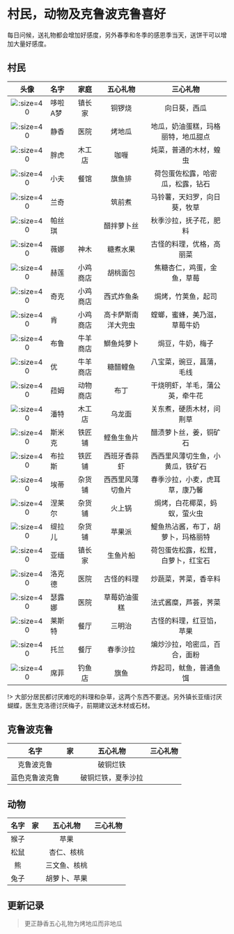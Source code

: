 # 村民，动物及克鲁波克鲁喜好

每日问候，送礼物都会增加好感度，另外春季和冬季的感恩季当天，送饼干可以增加大量好感度。

## 村民

|头像|名字|家庭|五心礼物|三心礼物|
|:-:|:-|:-:|:-:|:-:|
|![](http://zhch.h5ome.com/do/p1.jpg ':size=40')|哆啦A梦|镇长家|铜锣烧|向日葵，西瓜|
|![](http://zhch.h5ome.com/do/p2.jpg ':size=40')|静香|医院|烤地瓜|地瓜，奶油蛋糕，玛格丽特，地瓜甜点|
|![](http://zhch.h5ome.com/do/p3.jpg ':size=40')|胖虎|木工店|咖喱|炖菜，普通的木材，蝗虫|
|![](http://zhch.h5ome.com/do/p4.jpg ':size=40')|小夫|餐馆|旗鱼排|荷包蛋佐松露，哈密瓜，松露，钻石|
|![](http://zhch.h5ome.com/do/p5.jpg ':size=40')|兰奇||筑前煮|马铃薯，天妇罗，向日葵，牧草|
|![](http://zhch.h5ome.com/do/p6.jpg ':size=40')|帕丝琪||醋拌萝卜丝|秋季沙拉，抚子花，肥料|
|![](http://zhch.h5ome.com/do/p7.jpg ':size=40')|薇娜|神木|糖煮水果|古怪的料理，优格，高丽菜|
|![](http://zhch.h5ome.com/do/p8.jpg ':size=40')|赫莲|小鸡商店|胡桃面包|焦糖杏仁，鸡蛋，金鱼，草莓|
|![](http://zhch.h5ome.com/do/p9.jpg ':size=40')|奇克|小鸡商店|西式炸鱼条|焗烤，竹荚鱼，起司|
|![](http://zhch.h5ome.com/do/p10.jpg ':size=40')|肯|小鸡商店|高卡萨斯南洋大兜虫|螳螂，蜜蜂，美乃滋，草莓牛奶|
|![](http://zhch.h5ome.com/do/p11.jpg ':size=40')|布鲁|牛羊商店|鰤鱼炖萝卜|焗豆，牛奶，梅子|
|![](http://zhch.h5ome.com/do/p12.jpg ':size=40')|优|牛羊商店|糖醋鲤鱼|八宝菜，豌豆，菖蒲，毛线|
|![](http://zhch.h5ome.com/do/p13.jpg ':size=40')|菈姆|动物商店|布丁|干烧明虾，羊毛，蒲公英，牵牛花|
|![](http://zhch.h5ome.com/do/p14.jpg ':size=40')|潘特|木工店|乌龙面|关东煮，硬质木材，问荆草|
|![](http://zhch.h5ome.com/do/p15.jpg ':size=40')|斯米克|铁匠铺|鲣鱼生鱼片|醋渍萝卜丝，姜，铜矿石|
|![](http://zhch.h5ome.com/do/p16.jpg ':size=40')|布拉斯|铁匠铺|西班牙香蒜虾|西西里风薄切生鱼，小黄瓜，铁矿石|
|![](http://zhch.h5ome.com/do/p19.jpg ':size=40')|埃蒂|杂货铺|西西里风薄切鱼片|春季沙拉，小麦，虎耳草，康乃馨|
|![](http://zhch.h5ome.com/do/p17.jpg ':size=40')|涅莱尔|杂货铺|火上锅|焗烤，白花椰菜，蚂蚁，萤火虫|
|![](http://zhch.h5ome.com/do/p18.jpg ':size=40')|缇拉儿|杂货铺|苹果派|鯷鱼热沾酱，布丁，胡萝卜，玛格丽特|
|![](http://zhch.h5ome.com/do/p20.jpg ':size=40')|亚缅|镇长家|生鱼片船|荷包蛋佐松露，松茸，白萝卜，红宝石|
|![](http://zhch.h5ome.com/do/p21.jpg ':size=40')|洛克德|医院|古怪的料理|炒蔬菜，荠菜，香辛料|
|![](http://zhch.h5ome.com/do/p22.jpg ':size=40')|瑟露娜|医院|草莓奶油蛋糕|法式酱糜，芦荟，荠菜|
|![](http://zhch.h5ome.com/do/p23.jpg ':size=40')|莱斯特|餐厅|三明治|古怪的料理，红豆馅，苹果|
|![](http://zhch.h5ome.com/do/p24.jpg ':size=40')|托兰|餐厅|春季沙拉|煸炒沙拉，哈密瓜，百合，面粉|
|![](http://zhch.h5ome.com/do/p25.jpg ':size=40')|席菲|钓鱼店|旗鱼|炸起司，鱿鱼，普通鱼饵|

!> 大部分居民都讨厌难吃的料理和杂草，这两个东西不要送。另外镇长亚缅讨厌蝴蝶，医生克洛德讨厌梅子，前期建议送木材或石材。

## 克鲁波克鲁

|名字|家|五心礼物|三心礼物|
|:-:|:-:|:-:|:-:|
|克鲁波克鲁||破铜烂铁||
|蓝色克鲁波克鲁||破铜烂铁，夏季沙拉||

## 动物

|名字|家|五心礼物|三心礼物|
|:-:|:-:|:-:|:-:|
|猴子||苹果||
|松鼠||杏仁、核桃||
|熊||三文鱼、核桃||
|兔子||胡萝卜、苹果||

## 更新记录

> 更正静香五心礼物为烤地瓜而非地瓜